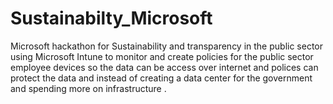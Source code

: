 # Sustainabilty_Microsoft
Microsoft hackathon for Sustainability and transparency in the public sector using Microsoft Intune to monitor and create policies for the public sector employee devices so the data can be access over internet and polices can protect the data and instead of creating a data center for the government and spending more on infrastructure .
